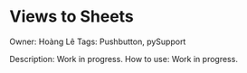 # Views to Sheets

Owner: Hoàng Lê
Tags: Pushbutton, pySupport

Description: Work in progress.
How to use: Work in progress.